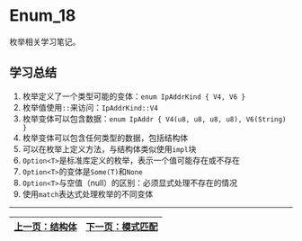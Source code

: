 # Enum_18

枚举相关学习笔记。

## 学习总结

1. 枚举定义了一个类型可能的变体：`enum IpAddrKind { V4, V6 }`
2. 枚举值使用`::`来访问：`IpAddrKind::V4`
3. 枚举变体可以包含数据：`enum IpAddr { V4(u8, u8, u8, u8), V6(String) }`
4. 枚举变体可以包含任何类型的数据，包括结构体
5. 可以在枚举上定义方法，与结构体类似使用`impl`块
6. `Option<T>`是标准库定义的枚举，表示一个值可能存在或不存在
7. `Option<T>`的变体是`Some(T)`和`None`
8. `Option<T>`与空值（null）的区别：必须显式处理不存在的情况
9. 使用`match`表达式处理枚举的不同变体

---

| [上一页：结构体](../17_struct/17_struct.md) | [下一页：模式匹配](../19_match/19_match.md) |
|------------------------|------------------------| 